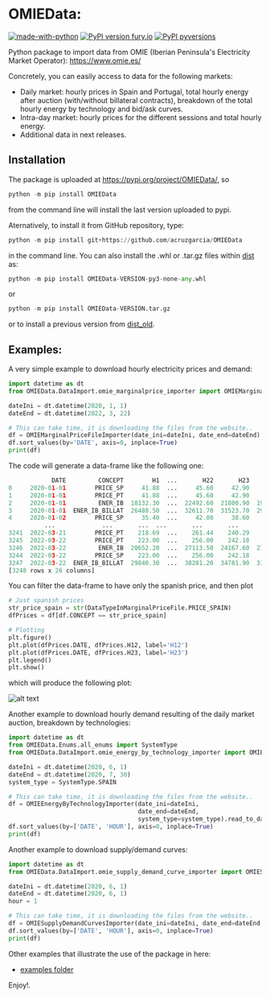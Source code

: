 # OMIEData: 

[![made-with-python](https://img.shields.io/badge/Made%20with-Python-1f425f.svg)](https://www.python.org/)
[![PyPI version fury.io](https://img.shields.io/pypi/v/OMIEData.svg)](https://pypi.org/project/OMIEData/)
[![PyPI pyversions](https://img.shields.io/pypi/pyversions/OMIEData.svg)](https://www.python.org/)

Python package to import data from OMIE (Iberian Peninsula's Electricity Market Operator): https://www.omie.es/

Concretely, you can easily access to data for the following markets:

- Daily market: hourly prices in Spain and Portugal, total hourly energy after auction (with/without billateral contracts), breakdown of the total hourly energy by technology and bid/ask curves.
- Intra-day market: hourly prices for the different sessions and total hourly energy.
- Additional data in next releases.


## Installation 

The package is uploaded at https://pypi.org/project/OMIEData/, so

```python
python -m pip install OMIEData

```
from the command line will install the last version uploaded to pypi. 

Aternatively, to install it from GitHub repository, type:

```python
python -m pip install git+https://github.com/acruzgarcia/OMIEData

```

in the command line. You can also install the .whl or .tar.gz files within [dist](https://github.com/acruzgarcia/OMIEData/tree/dev/dist) as:

```python
python -m pip install OMIEData-VERSION-py3-none-any.whl

```
or

```python
python -m pip install OMIEData-VERSION.tar.gz

```

or to install a previous version from [dist_old](https://github.com/acruzgarcia/OMIEData/tree/dev/dist_old).

## Examples:

A very simple example to download hourly electricity prices and demand:

```python
import datetime as dt
from OMIEData.DataImport.omie_marginalprice_importer import OMIEMarginalPriceFileImporter

dateIni = dt.datetime(2020, 1, 1)
dateEnd = dt.datetime(2022, 3, 22)

# This can take time, it is downloading the files from the website..
df = OMIEMarginalPriceFileImporter(date_ini=dateIni, date_end=dateEnd).read_to_dataframe(verbose=True)
df.sort_values(by='DATE', axis=0, inplace=True)
print(df)
```
The code will generate a data-frame like the following one:

```python
            DATE         CONCEPT        H1  ...       H22       H23       H24
0     2020-01-01        PRICE_SP     41.88  ...     45.60     42.90     37.55
1     2020-01-01        PRICE_PT     41.88  ...     45.60     42.90     37.55
2     2020-01-01         ENER_IB  18132.30  ...  22492.60  21800.90  19946.30
3     2020-01-01  ENER_IB_BILLAT  26488.50  ...  32611.70  31523.70  29088.30
4     2020-01-02        PRICE_SP     35.40  ...     42.00     38.60     33.39
          ...             ...       ...  ...       ...       ...       ...
3241  2022-03-21        PRICE_PT    218.69  ...    261.44    240.29    228.88
3245  2022-03-22        PRICE_PT    223.00  ...    256.00    242.18    212.99
3246  2022-03-22         ENER_IB  20652.20  ...  27113.50  24167.60  21841.50
3244  2022-03-22        PRICE_SP    223.00  ...    256.00    242.18    212.99
3247  2022-03-22  ENER_IB_BILLAT  29840.30  ...  38281.20  34781.90  31872.50
[3248 rows x 26 columns]
```

You can filter the data-frame to have only the spanish price, and then plot

```python
# Just spanish prices
str_price_spain = str(DataTypeInMarginalPriceFile.PRICE_SPAIN)
dfPrices = df[df.CONCEPT == str_price_spain]

# Plotting
plt.figure()
plt.plot(dfPrices.DATE, dfPrices.H12, label='H12')
plt.plot(dfPrices.DATE, dfPrices.H23, label='H23')
plt.legend()
plt.show()
```

which will produce the following plot:

![alt text](https://github.com/acruzgarcia/OMIEData/blob/dev/images/PricesSP_H12_23.png)

Another example to download hourly demand resulting of the daily market auction, breakdown by technologies:

```python
import datetime as dt
from OMIEData.Enums.all_enums import SystemType
from OMIEData.DataImport.omie_energy_by_technology_importer import OMIEEnergyByTechnologyImporter

dateIni = dt.datetime(2020, 6, 1)
dateEnd = dt.datetime(2020, 7, 30)
system_type = SystemType.SPAIN

# This can take time, it is downloading the files from the website..
df = OMIEEnergyByTechnologyImporter(date_ini=dateIni,
                                    date_end=dateEnd,
                                    system_type=system_type).read_to_dataframe(verbose=True)
df.sort_values(by=['DATE', 'HOUR'], axis=0, inplace=True)
print(df)
```

Another example to download supply/demand curves:

```python
import datetime as dt
from OMIEData.DataImport.omie_supply_demand_curve_importer import OMIESupplyDemandCurvesImporter

dateIni = dt.datetime(2020, 6, 1)
dateEnd = dt.datetime(2020, 6, 1)
hour = 1

# This can take time, it is downloading the files from the website..
df = OMIESupplyDemandCurvesImporter(date_ini=dateIni, date_end=dateEnd, hour=hour).read_to_dataframe(verbose=True)
df.sort_values(by=['DATE', 'HOUR'], axis=0, inplace=True)
print(df)
```

Other examples that illustrate the use of the package in here:

- [examples folder](https://github.com/acruzgarcia/OMIEData/tree/dev/examples)

Enjoy!.

